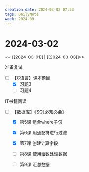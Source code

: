 ```yaml
---
creation date: 2024-03-02 07:53
tags: DailyNote
week: 2024-09
---
```


# 2024-03-02

<< [[2024-03-01]] | [[2024-03-03]]>>


准备复试
- [ ] 【C语言】课本题目
	- [x] 习题3
	- [ ] 习题4

IT书籍阅读
- [ ] 【数据库】《SQL必知必会》
	- [x] 第5课 组合where子句
	- [x] 第6课 用通配符进行过滤
	- [x] 第7课 创建计算字段
	- [ ] 第8课 使用函数处理数据
	- [ ] 第9课 汇总数据

